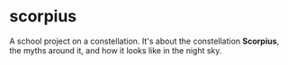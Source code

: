 # scorpius

A school project on a constellation. It's about the constellation **Scorpius**, the myths around it, and how it looks like in the night sky.
